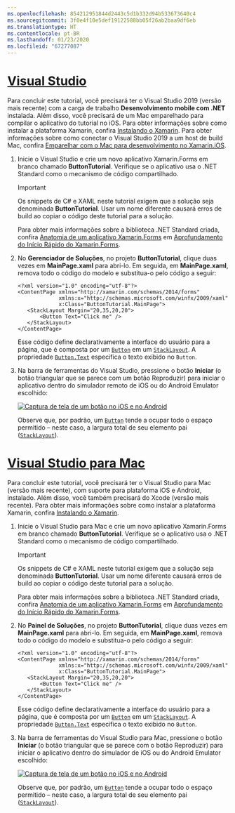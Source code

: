 ```yaml
---
ms.openlocfilehash: 854212951844d2443c5d1b332d94b533673640c4
ms.sourcegitcommit: 3f0e4f10e5def19122588bb05f26ab2baa9df6eb
ms.translationtype: HT
ms.contentlocale: pt-BR
ms.lasthandoff: 01/23/2020
ms.locfileid: "67277087"
---
```

# <a name="visual-studiotabvswin"></a>[Visual Studio](#tab/vswin)

Para concluir este tutorial, você precisará ter o Visual Studio 2019 (versão mais recente) com a carga de trabalho **Desenvolvimento mobile com .NET** instalada. Além disso, você precisará de um Mac emparelhado para compilar o aplicativo do tutorial no iOS. Para obter informações sobre como instalar a plataforma Xamarin, confira [Instalando o Xamarin](~/get-started/installation/index.md). Para obter informações sobre como conectar o Visual Studio 2019 a um host de build Mac, confira [Emparelhar com o Mac para desenvolvimento no Xamarin.iOS](~/ios/get-started/installation/windows/connecting-to-mac/index.md).

1. Inicie o Visual Studio e crie um novo aplicativo Xamarin.Forms em branco chamado **ButtonTutorial**. Verifique se o aplicativo usa o .NET Standard como o mecanismo de código compartilhado.

    > [!IMPORTANT]
    > Os snippets de C# e XAML neste tutorial exigem que a solução seja denominada **ButtonTutorial**. Usar um nome diferente causará erros de build ao copiar o código deste tutorial para a solução.

    Para obter mais informações sobre a biblioteca .NET Standard criada, confira [Anatomia de um aplicativo Xamarin.Forms](~/get-started/first-app/index.md) em [Aprofundamento do Início Rápido do Xamarin.Forms](~/get-started/first-app/index.md).

1. No **Gerenciador de Soluções**, no projeto **ButtonTutorial**, clique duas vezes em **MainPage.xaml** para abri-lo. Em seguida, em **MainPage.xaml**, remova todo o código do modelo e substitua-o pelo código a seguir:

    ```xaml
    <?xml version="1.0" encoding="utf-8"?>    
    <ContentPage xmlns="http://xamarin.com/schemas/2014/forms"
                 xmlns:x="http://schemas.microsoft.com/winfx/2009/xaml"
                 x:Class="ButtonTutorial.MainPage">
       <StackLayout Margin="20,35,20,20">
           <Button Text="Click me" />
       </StackLayout>
    </ContentPage>
    ```

    Esse código define declarativamente a interface do usuário para a página, que é composta por um [`Button`](xref:Xamarin.Forms.Button) em um [`StackLayout`](xref:Xamarin.Forms.StackLayout). A propriedade [`Button.Text`](xref:Xamarin.Forms.Button.Text) especifica o texto exibido no `Button`.

1. Na barra de ferramentas do Visual Studio, pressione o botão **Iniciar** (o botão triangular que se parece com um botão Reproduzir) para iniciar o aplicativo dentro do simulador remoto de iOS ou do Android Emulator escolhido:

    [![Captura de tela de um botão no iOS e no Android](../images/create-button.png "Botão que contém texto")](../images/create-button-large.png#lightbox "Botão que contém texto")

    Observe que, por padrão, um [`Button`](xref:Xamarin.Forms.Button) tende a ocupar todo o espaço permitido – neste caso, a largura total de seu elemento pai ([`StackLayout`](xref:Xamarin.Forms.StackLayout)).

# <a name="visual-studio-for-mactabvsmac"></a>[Visual Studio para Mac](#tab/vsmac)

Para concluir este tutorial, você precisará ter o Visual Studio para Mac (versão mais recente), com suporte para plataforma iOS e Android, instalado. Além disso, você também precisará do Xcode (versão mais recente). Para obter mais informações sobre como instalar a plataforma Xamarin, confira [Instalando o Xamarin](~/get-started/installation/index.md).

1. Inicie o Visual Studio para Mac e crie um novo aplicativo Xamarin.Forms em branco chamado **ButtonTutorial**. Verifique se o aplicativo usa o .NET Standard como o mecanismo de código compartilhado.

    > [!IMPORTANT]
    > Os snippets de C# e XAML neste tutorial exigem que a solução seja denominada **ButtonTutorial**. Usar um nome diferente causará erros de build ao copiar o código deste tutorial para a solução.

    Para obter mais informações sobre a biblioteca .NET Standard criada, confira [Anatomia de um aplicativo Xamarin.Forms](~/get-started/first-app/index.md) em [Aprofundamento do Início Rápido do Xamarin.Forms](~/get-started/first-app/index.md).

1. No **Painel de Soluções**, no projeto **ButtonTutorial**, clique duas vezes em **MainPage.xaml** para abri-lo. Em seguida, em **MainPage.xaml**, remova todo o código do modelo e substitua-o pelo código a seguir:

    ```xaml
    <?xml version="1.0" encoding="utf-8"?>
    <ContentPage xmlns="http://xamarin.com/schemas/2014/forms"
                 xmlns:x="http://schemas.microsoft.com/winfx/2009/xaml"
                 x:Class="ButtonTutorial.MainPage">
       <StackLayout Margin="20,35,20,20">
           <Button Text="Click me" />
       </StackLayout>
    </ContentPage>
    ```

    Esse código define declarativamente a interface do usuário para a página, que é composta por um [`Button`](xref:Xamarin.Forms.Button) em um [`StackLayout`](xref:Xamarin.Forms.StackLayout). A propriedade [`Button.Text`](xref:Xamarin.Forms.Button.Text) especifica o texto exibido no `Button`.

1. Na barra de ferramentas do Visual Studio para Mac, pressione o botão **Iniciar** (o botão triangular que se parece com o botão Reproduzir) para iniciar o aplicativo dentro do simulador de iOS ou do Android Emulator escolhido:

    [![Captura de tela de um botão no iOS e no Android](../images/create-button.png "Botão que contém texto")](../images/create-button-large.png#lightbox "Botão que contém texto")

    Observe que, por padrão, um [`Button`](xref:Xamarin.Forms.Button) tende a ocupar todo o espaço permitido – neste caso, a largura total de seu elemento pai ([`StackLayout`](xref:Xamarin.Forms.StackLayout)).

